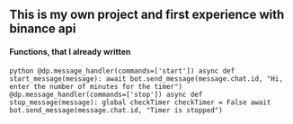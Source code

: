 ## This is my own project and first experience with binance api

#### Functions, that I already written

`python
@dp.message_handler(commands=['start'])
async def start_message(message):
    await bot.send_message(message.chat.id, "Hi, enter the number of minutes for the timer")
@dp.message_handler(commands=['stop'])
async def stop_message(message):
    global checkTimer
    checkTimer = False
    await bot.send_message(message.chat.id, "Timer is stopped")
    `
